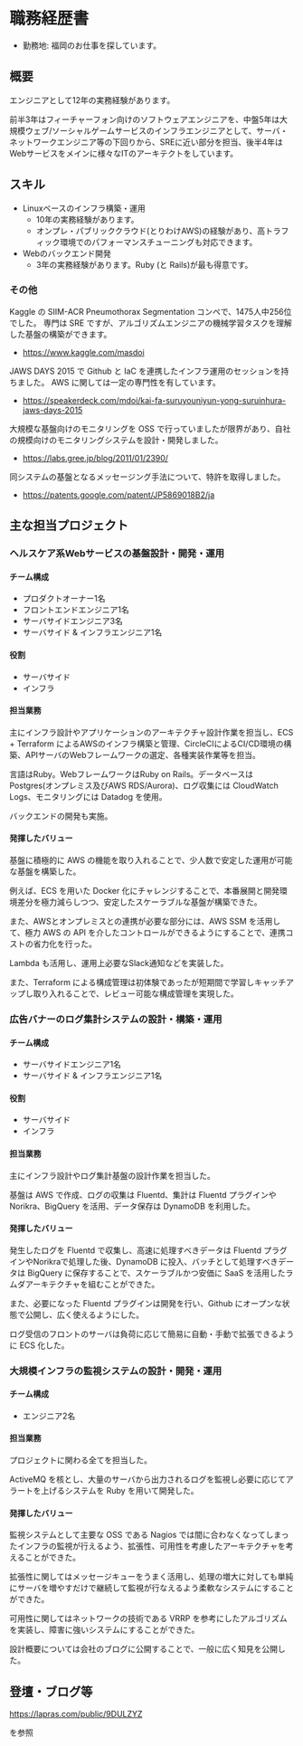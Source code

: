 # 職務経歴書
- 勤務地: 福岡のお仕事を探しています。

## 概要

エンジニアとして12年の実務経験があります。

前半3年はフィーチャーフォン向けのソフトウェアエンジニアを、中盤5年は大規模ウェブ/ソーシャルゲームサービスのインフラエンジニアとして、サーバ・ネットワークエンジニア等の下回りから、SREに近い部分を担当、後半4年はWebサービスをメインに様々なITのアーキテクトをしています。

## スキル

- Linuxベースのインフラ構築・運用
    - 10年の実務経験があります。
    - オンプレ・パブリッククラウド(とりわけAWS)の経験があり、高トラフィック環境でのパフォーマンスチューニングも対応できます。
- Webのバックエンド開発
    - 3年の実務経験があります。Ruby (と Rails)が最も得意です。

### その他
Kaggle の SIIM-ACR Pneumothorax Segmentation コンペで、1475人中256位でした。
専門は SRE ですが、アルゴリズムエンジニアの機械学習タスクを理解した基盤の構築ができます。
- https://www.kaggle.com/masdoi

JAWS DAYS 2015 で Github と IaC を連携したインフラ運用のセッションを持ちました。
AWS に関しては一定の専門性を有しています。
- https://speakerdeck.com/mdoi/kai-fa-suruyouniyun-yong-suruinhura-jaws-days-2015

大規模な基盤向けのモニタリングを OSS で行っていましたが限界があり、自社の規模向けのモニタリングシステムを設計・開発しました。
- https://labs.gree.jp/blog/2011/01/2390/

同システムの基盤となるメッセージング手法について、特許を取得しました。
- https://patents.google.com/patent/JP5869018B2/ja

## 主な担当プロジェクト

### ヘルスケア系Webサービスの基盤設計・開発・運用

#### チーム構成

- プロダクトオーナー1名
- フロントエンドエンジニア1名
- サーバサイドエンジニア3名
- サーバサイド & インフラエンジニア1名

#### 役割

- サーバサイド
- インフラ

#### 担当業務

主にインフラ設計やアプリケーションのアーキテクチャ設計作業を担当し、ECS + Terraform によるAWSのインフラ構築と管理、CircleCIによるCI/CD環境の構築、APIサーバのWebフレームワークの選定、各種実装作業等を担当。

言語はRuby。WebフレームワークはRuby on Rails。データベースはPostgres(オンプレミス及びAWS RDS/Aurora)、ログ収集には CloudWatch Logs、モニタリングには Datadog を使用。

バックエンドの開発も実施。

#### 発揮したバリュー

基盤に積極的に AWS の機能を取り入れることで、少人数で安定した運用が可能な基盤を構築した。

例えば、ECS を用いた Docker 化にチャレンジすることで、本番展開と開発環境差分を極力減らしつつ、安定したスケーラブルな基盤が構築できた。

また、AWSとオンプレミスとの連携が必要な部分には、AWS SSM を活用して、極力 AWS の API を介したコントロールができるようにすることで、連携コストの省力化を行った。

Lambda も活用し、運用上必要なSlack通知などを実装した。

また、Terraform による構成管理は初体験であったが短期間で学習しキャッチアップし取り入れることで、レビュー可能な構成管理を実現した。

### 広告バナーのログ集計システムの設計・構築・運用

#### チーム構成

- サーバサイドエンジニア1名
- サーバサイド & インフラエンジニア1名

#### 役割

- サーバサイド
- インフラ

#### 担当業務

主にインフラ設計やログ集計基盤の設計作業を担当した。

基盤は AWS で作成、ログの収集は Fluentd、集計は Fluentd プラグインや Norikra、BigQuery を活用、データ保存は DynamoDB を利用した。

#### 発揮したバリュー

発生したログを Fluentd で収集し、高速に処理すべきデータは Fluentd プラグインやNorikraで処理した後、DynamoDB に投入、バッチとして処理すべきデータは BigQuery に保存することで、スケーラブルかつ安価に SaaS を活用したラムダアーキテクチャを組むことができた。

また、必要になった Fluentd プラグインは開発を行い、Github にオープンな状態で公開し、広く使えるようにした。

ログ受信のフロントのサーバは負荷に応じて簡易に自動・手動で拡張できるように ECS 化した。

### 大規模インフラの監視システムの設計・開発・運用

#### チーム構成

- エンジニア2名

#### 担当業務

プロジェクトに関わる全てを担当した。

ActiveMQ を核とし、大量のサーバから出力されるログを監視し必要に応じてアラートを上げるシステムを Ruby を用いて開発した。

#### 発揮したバリュー

監視システムとして主要な OSS である Nagios では間に合わなくなってしまったインフラの監視が行えるよう、拡張性、可用性を考慮したアーキテクチャを考えることができた。

拡張性に関してはメッセージキューをうまく活用し、処理の増大に対しても単純にサーバを増やすだけで継続して監視が行なえるよう柔軟なシステムにすることができた。

可用性に関してはネットワークの技術である VRRP を参考にしたアルゴリズムを実装し、障害に強いシステムにすることができた。

設計概要については会社のブログに公開することで、一般に広く知見を公開した。

## 登壇・ブログ等

https://lapras.com/public/9DULZYZ

を参照

